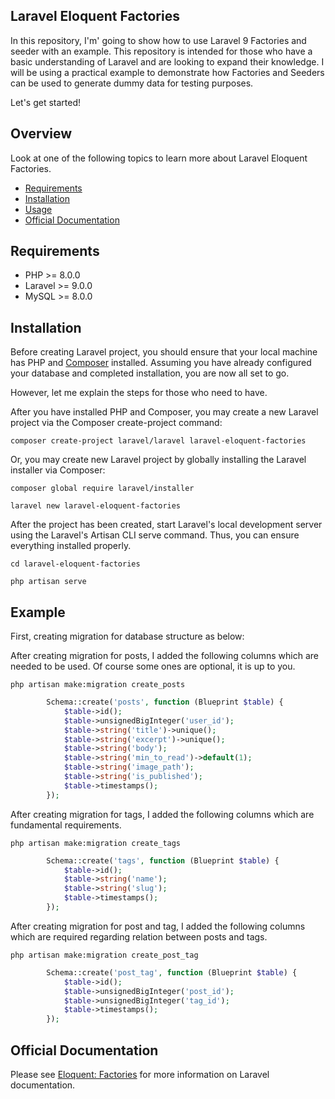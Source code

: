 ## Laravel Eloquent Factories

In this repository, I'm' going to show how to use Laravel 9 Factories and seeder with an example. This repository is intended for those who have a basic understanding of Laravel and are looking to expand their knowledge. I will be using a practical example to demonstrate how Factories and Seeders can be used to generate dummy data for testing purposes.

Let's get started!

## Overview

Look at one of the following topics to learn more about Laravel Eloquent Factories.

* [Requirements](#requirements)
* [Installation](#installation)
* [Usage](#usage)
* [Official Documentation](#official-documentation)


## Requirements
- PHP >= 8.0.0
- Laravel >= 9.0.0
- MySQL  >= 8.0.0

## Installation

Before creating Laravel project, you should ensure that your local machine has PHP and [Composer](https://getcomposer.org/) installed. Assuming you have already configured your database and completed installation, you are now all set to go.

However, let me explain the steps for those who need to have.

After you have installed PHP and Composer, you may create a new Laravel project via the Composer create-project command:

```shell
composer create-project laravel/laravel laravel-eloquent-factories
```

Or, you may create new Laravel project by globally installing the Laravel installer via Composer:

```shell
composer global require laravel/installer

laravel new laravel-eloquent-factories
```

After the project has been created, start Laravel's local development server using the Laravel's Artisan CLI serve command. Thus, you can ensure everything installed properly.

```shell
cd laravel-eloquent-factories

php artisan serve
```

## Example

First, creating migration for database structure as below:

After creating migration for posts, I added the following columns which are needed to be used. Of course some ones are optional, it is up to you.

```shell
php artisan make:migration create_posts
```

```php
        Schema::create('posts', function (Blueprint $table) {
            $table->id();
            $table->unsignedBigInteger('user_id');
            $table->string('title')->unique();
            $table->string('excerpt')->unique();
            $table->string('body');
            $table->string('min_to_read')->default(1);
            $table->string('image_path');
            $table->string('is_published');
            $table->timestamps();
        });
```

After creating migration for tags, I added the following columns which are fundamental requirements.

```shell
php artisan make:migration create_tags
```

```php
        Schema::create('tags', function (Blueprint $table) {
            $table->id();
            $table->string('name');
            $table->string('slug');
            $table->timestamps();
        });
```

After creating migration for post and tag, I added the following columns which are required regarding relation between posts and tags.

```shell
php artisan make:migration create_post_tag
```

```php
        Schema::create('post_tag', function (Blueprint $table) {
            $table->id();
            $table->unsignedBigInteger('post_id');
            $table->unsignedBigInteger('tag_id');
            $table->timestamps();
        });
```
## Official Documentation

Please see [Eloquent: Factories](https://laravel.com/docs/9.x/eloquent-factories) for more information on Laravel documentation.
